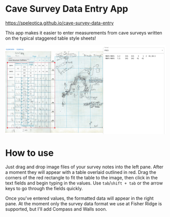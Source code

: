 # Cave Survey Data Entry App

https://speleotica.github.io/cave-survey-data-entry

This app makes it easier to enter measurements from cave
surveys written on the typical staggered table style sheets!

![App screenshot](screenshot.png)

# How to use

Just drag and drop image files of your survey notes into the left
pane. After a moment they will appear with a table overlaid outlined
in red. Drag the corners of the red rectangle to fit the table to
the image, then click in the text fields and begin typing in the values.
Use `tab`/`shift + tab` or the arrow keys to go through the fields
quickly.

Once you've entered values, the formatted data will appear in the
right pane. At the moment only the survey data format we use at
Fisher Ridge is supported, but I'll add Compass and Walls soon.
